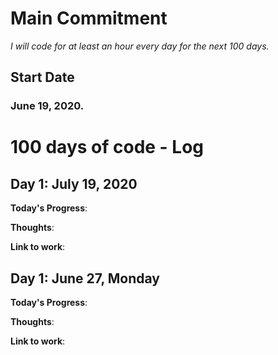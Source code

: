 # Main Commitment
*I will code for at least an hour every day for the next 100 days.*

## Start Date
### June 19, 2020. 

# 100 days of code - Log
## Day 1: July 19, 2020
**Today's Progress**: 

**Thoughts**: 

**Link to work**: 

## Day 1: June 27, Monday
**Today's Progress**: 

**Thoughts**: 

**Link to work**: 
